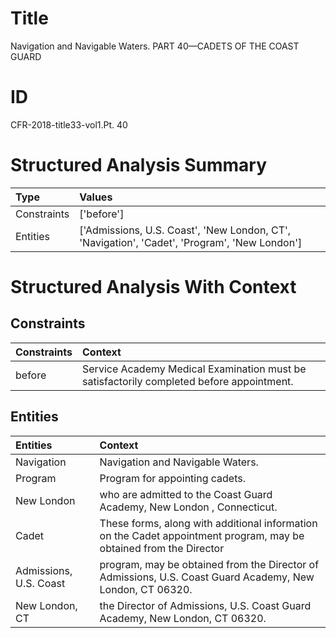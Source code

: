 # Title

 Navigation and Navigable Waters. PART 40—CADETS OF THE COAST GUARD


# ID

 CFR-2018-title33-vol1.Pt. 40


# Structured Analysis Summary

| Type        | Values                                                                                       |
|:------------|:---------------------------------------------------------------------------------------------|
| Constraints | ['before']                                                                                   |
| Entities    | ['Admissions, U.S. Coast', 'New London, CT', 'Navigation', 'Cadet', 'Program', 'New London'] |


# Structured Analysis With Context

 


## Constraints

| Constraints   | Context                                                                                   |
|:--------------|:------------------------------------------------------------------------------------------|
| before        | Service Academy Medical Examination must be satisfactorily completed before  appointment. |


## Entities

| Entities               | Context                                                                                                             |
|:-----------------------|:--------------------------------------------------------------------------------------------------------------------|
| Navigation             | Navigation  and Navigable Waters.                                                                                   |
| Program                | Program  for appointing cadets.                                                                                     |
| New London             | who are admitted to the Coast Guard Academy, New London , Connecticut.                                              |
| Cadet                  | These forms, along with additional information on the  Cadet appointment program, may be obtained from the Director |
| Admissions, U.S. Coast | program, may be obtained from the Director of Admissions, U.S. Coast  Guard Academy, New London, CT 06320.          |
| New London, CT         | the Director of Admissions, U.S. Coast Guard Academy, New London, CT  06320.                                        |


